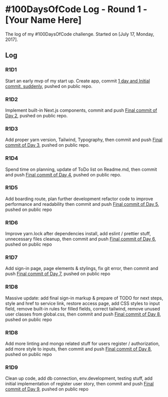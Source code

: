 # #100DaysOfCode Log - Round 1 - [Your Name Here]

The log of my #100DaysOfCode challenge. Started on [July 17, Monday, 2017].

## Log

### R1D1 
Start an early mvp of my start up. Create app, commit 
[1 day and Initial commit, suddenly](https://github.com/cancer-platform/platform-mvp/commit/0b172083687a2777c216b15c6ff46e65467ac6db "cancer-platform/platform-mvp"), pushed on public repo.

### R1D2

Implement built-in Next.js components, commit and push [Final commit of Day 2](https://github.com/cancer-platform/platform-mvp/commit/470c2f2c5da58dc29f07200eef6fb1086b6de0b2 "cancer-platform/platform-mvp"), pushed on public repo.


### R1D3

Add proper yarn version, Tailwind, Typography, then commit and push [Final commit of Day 3](https://github.com/cancer-platform/platform-mvp/commit/4e3fe3deca0cec6a0715ceac9e33abaca7b314a9 "cancer-platform/platform-mvp"), pushed on public repo.

### R1D4

Spend time on planning, update of ToDo list on Readme.md, then commit and push [Final commit of Day 4](https://github.com/cancer-platform/platform-mvp/commit/8fa5c04db5ef1f719087b739bc2def452ef568d3 "cancer-platform/platform-mvp"), pushed on public repo.

### R1D5

Add boarding route, plan further development refactor code to improve performance and readability then commit and push [Final commit of Day 5](https://github.com/cancer-platform/platform-mvp/commit/542d23f581d86e2e0aa61f4aec939ef38c78cb3c "cancer-platform/platform-mvp"), pushed on public repo

### R1D6

Improve yarn.lock after dependencies install, add eslint / prettier stuff, unnecessary files cleanup, then commit and push [Final commit of Day 6](https://github.com/cancer-platform/platform-mvp/commit/da60f9bba64dc573e06be9f174023a9036e2e73e "cancer-platform/platform-mvp"), pushed on public repo

### R1D7

Add sign-in page, page elements & stylings, fix git error, then commit and push [Final commit of Day 7](https://github.com/cancer-platform/platform-mvp/commit/fc732525fef4032402beabb2e3b5b22c850e8866 "cancer-platform/platform-mvp"), pushed on public repo

### R1D8

Massive update: add final sign-in markup & prepare of TODO for next steps, style and href to service link, restore access page, add CSS styles to input field, remove built-in rules for filled fields, correct tailwind, remove unused user classes from global.css, then commit and push [Final commit of Day 8](https://github.com/cancer-platform/platform-mvp/commit/2577a449c8db1b9b620b0ddac17aa27ec0fb7d9d "cancer-platform/platform-mvp"), pushed on public repo

### R1D8

Add more linting and mongo related stuff for users register / authorization, add more style to inputs, then commit and push [Final commit of Day 8](https://github.com/cancer-platform/platform-mvp/commit/9e436ffbb13907fdd5a8a759d5f7a0460c6f110b "cancer-platform/platform-mvp"), pushed on public repo

### R1D9

Clean up code, add db connection, env.development, testing stuff, add initial implementation of register user story, then commit and push [Final commit of Day 9](https://github.com/cancer-platform/platform-mvp/commit/ba1c1efc9de8123bbe90a3abcdd6d432fde615d9 "cancer-platform/platform-mvp"), pushed on public repo
